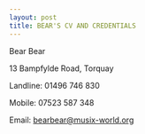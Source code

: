 ```yaml
---
layout: post
title: BEAR'S CV AND CREDENTIALS
---
```


Bear Bear

13 Bampfylde Road, Torquay

Landline: 01496 746 830

Mobile: 07523 587 348

Email: bearbear@musix-world.org

